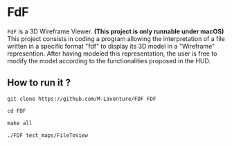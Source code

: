 # FdF

`FdF` is a 3D Wireframe Viewer. **(This project is only runnable under macOS)**
This project consists in coding a program allowing the interpretation of a file written in a specific format "fdf" to display its 3D model in a "Wireframe" represention.
After having modeled this representation, the user is free to modify the model according to the functionalities proposed in the HUD.

## How to run it ?

`git clone https://github.com/M-Laventure/FDF FDF`

`cd FDF `

`make all`

`./FDF test_maps/FileToView`
